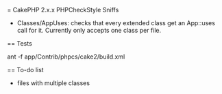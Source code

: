 = CakePHP 2.x.x PHPCheckStyle Sniffs

- Classes/AppUses: checks that every extended class get an App::uses call for it.
Currently only accepts one class per file.

== Tests

ant -f app/Contrib/phpcs/cake2/build.xml

== To-do list

- files with multiple classes